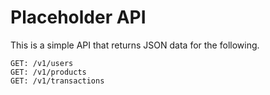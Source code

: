# Placeholder API

This is a simple API that returns JSON data for the following.

```
GET: /v1/users
GET: /v1/products
GET: /v1/transactions
```
